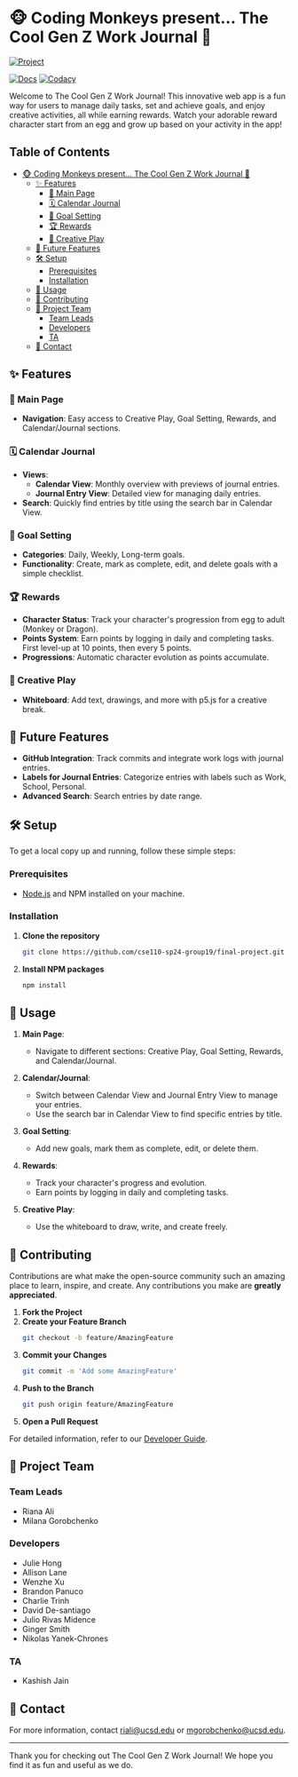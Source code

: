# 🐵 Coding Monkeys present... The Cool Gen Z Work Journal 📝

[![Project](https://img.shields.io/badge/Project-View_Here-blue)](https://cse110-sp24-group19.github.io/final-project/)

[![Docs](https://img.shields.io/badge/Docs-Internal_Docs-brightgreen)](https://cse110-sp24-group19.github.io/final-project/docs)
[![Codacy](https://img.shields.io/badge/Codacy-Code_Coverage-ff69b4)](https://app.codacy.com/organizations/gh/cse110-sp24-group19/dashboard)

Welcome to The Cool Gen Z Work Journal! This innovative web app is a fun way for users to manage daily tasks, set and achieve goals, and enjoy creative activities, all while earning rewards. Watch your adorable reward character start from an egg and grow up based on your activity in the app!

## Table of Contents

- [🐵 Coding Monkeys present... The Cool Gen Z Work Journal 📝](#-coding-monkeys-present-the-cool-gen-z-work-journal-)
  - [✨ Features](#-features)
    - [🚀 Main Page](#-main-page)
    - [🗓 Calendar Journal](#-calendar-journal)
    - [🎯 Goal Setting](#-goal-setting)
    - [🏆 Rewards](#-rewards)
    - [🎨 Creative Play](#-creative-play)
  - [🌟 Future Features](#-future-features)
  - [🛠 Setup](#-setup)
    - [Prerequisites](#prerequisites)
    - [Installation](#installation)
  - [🚀 Usage](#-usage)
  - [🤝 Contributing](#-contributing)
  - [👥 Project Team](#-project-team)
    - [Team Leads](#team-leads)
    - [Developers](#developers)
    - [TA](#ta)
  - [📧 Contact](#-contact)

## ✨ Features

### 🚀 Main Page

- **Navigation**: Easy access to Creative Play, Goal Setting, Rewards, and Calendar/Journal sections.

### 🗓 Calendar Journal

- **Views**:
  - **Calendar View**: Monthly overview with previews of journal entries.
  - **Journal Entry View**: Detailed view for managing daily entries.
- **Search**: Quickly find entries by title using the search bar in Calendar View.

### 🎯 Goal Setting

- **Categories**: Daily, Weekly, Long-term goals.
- **Functionality**: Create, mark as complete, edit, and delete goals with a simple checklist.

### 🏆 Rewards

- **Character Status**: Track your character's progression from egg to adult (Monkey or Dragon).
- **Points System**: Earn points by logging in daily and completing tasks. First level-up at 10 points, then every 5 points.
- **Progressions**: Automatic character evolution as points accumulate.

### 🎨 Creative Play

- **Whiteboard**: Add text, drawings, and more with p5.js for a creative break.

## 🌟 Future Features

- **GitHub Integration**: Track commits and integrate work logs with journal entries.
- **Labels for Journal Entries**: Categorize entries with labels such as Work, School, Personal.
- **Advanced Search**: Search entries by date range.

## 🛠 Setup

To get a local copy up and running, follow these simple steps:

### Prerequisites

- [Node.js](https://nodejs.org/) and NPM installed on your machine.

### Installation

1. **Clone the repository**
    ```sh
    git clone https://github.com/cse110-sp24-group19/final-project.git
    ```

2. **Install NPM packages**
    ```sh
    npm install
    ```

## 🚀 Usage

1. **Main Page**:
    - Navigate to different sections: Creative Play, Goal Setting, Rewards, and Calendar/Journal.

2. **Calendar/Journal**:
    - Switch between Calendar View and Journal Entry View to manage your entries.
    - Use the search bar in Calendar View to find specific entries by title.

3. **Goal Setting**:
    - Add new goals, mark them as complete, edit, or delete them.

4. **Rewards**:
    - Track your character's progress and evolution.
    - Earn points by logging in daily and completing tasks.

5. **Creative Play**:
    - Use the whiteboard to draw, write, and create freely.

## 🤝 Contributing

Contributions are what make the open-source community such an amazing place to learn, inspire, and create. Any contributions you make are **greatly appreciated**.

1. **Fork the Project**
2. **Create your Feature Branch**
    ```sh
    git checkout -b feature/AmazingFeature
    ```
3. **Commit your Changes**
    ```sh
    git commit -m 'Add some AmazingFeature'
    ```
4. **Push to the Branch**
    ```sh
    git push origin feature/AmazingFeature
    ```
5. **Open a Pull Request**

For detailed information, refer to our [Developer Guide](/developer-guide.md).

## 👥 Project Team

### Team Leads

- Riana Ali
- Milana Gorobchenko

### Developers

- Julie Hong
- Allison Lane
- Wenzhe Xu
- Brandon Panuco
- Charlie Trinh
- David De-santiago
- Julio Rivas Midence
- Ginger Smith
- Nikolas Yanek-Chrones

### TA

- Kashish Jain

## 📧 Contact

For more information, contact [riali@ucsd.edu](mailto:riali@ucsd.edu) or [mgorobchenko@ucsd.edu](mailto:mgorobchenko@ucsd.edu).

---

Thank you for checking out The Cool Gen Z Work Journal! We hope you find it as fun and useful as we do.
